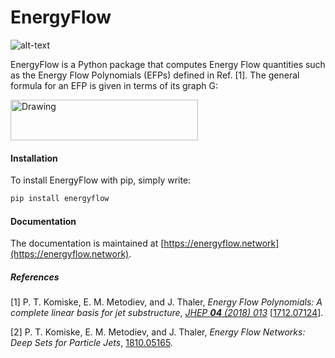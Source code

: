 # EnergyFlow
![alt-text](https://travis-ci.org/pkomiske/EnergyFlow.svg?branch=master "Travis-CI Build Status")

EnergyFlow is a Python package that computes Energy Flow quantities such as the Energy Flow Polynomials (EFPs) defined in Ref. [1]. The general formula for an EFP is given in terms of its graph G:

<img src="../images/images/EFP_formula.png" alt="Drawing" width="300px" height="65px"/>

#### Installation

To install EnergyFlow with pip, simply write:
```sh
pip install energyflow
```

#### Documentation

The documentation is maintained at [https://energyflow.network](https://energyflow.network).

##### References

[1] P. T. Komiske, E. M. Metodiev, and J. Thaler, _Energy Flow Polynomials: A complete linear basis for jet substructure_, _[JHEP __04__ (2018) 013](https://doi.org/10.1007/JHEP04(2018)013)_ [[1712.07124](https://arxiv.org/abs/1712.07124)].

[2] P. T. Komiske, E. M. Metodiev, and J. Thaler, _Energy Flow Networks: Deep Sets for Particle Jets_, [1810.05165](https://arxiv.org/abs/1810.05165).
